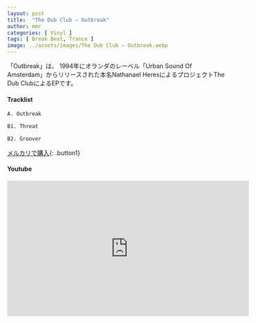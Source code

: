 ```yaml
---
layout: post
title:  "The Dub Club – Outbreak"
author: mmr
categories: [ Vinyl ]
tags: [ Break Beat, Trance ]
image: ../assets/images/The Dub Club – Outbreak.webp
---
```


「Outbreak」は、
1994年にオランダのレーベル「Urban Sound Of Amsterdam」からリリースされた本名Nathanael HeresによるプロジェクトThe Dub ClubによるEPです。


#### Tracklist
```md
A. Outbreak

B1. Threat

B2. Groover
```

[メルカリで購入](https://jp.mercari.com/item/m98598756543?afid=6142608987){: .button1}

#### Youtube
<iframe width="560" height="315" src="https://www.youtube.com/embed/3qc2e7C6RjU?si=2Nr2tD_BT-_uwGK4" title="YouTube video player" frameborder="0" allow="accelerometer; autoplay; clipboard-write; encrypted-media; gyroscope; picture-in-picture; web-share" referrerpolicy="strict-origin-when-cross-origin" allowfullscreen></iframe>